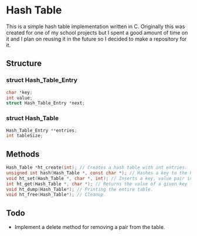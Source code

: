# Hash Table
This is a simple hash table implementation written in C. Originally this was created
for one of my school projects but I spent a good amount of time on it and I plan on 
reusing it in the future so I decided to make a repository for it.

## Structure

### **struct Hash_Table_Entry**
```c
char *key;
int value;
struct Hash_Table_Entry *next;
```

### **struct Hash_Table**
```c
Hash_Table_Entry **entries;
int tableSize;
```

## Methods
```c
Hash_Table *ht_create(int); // Creates a hash table with int entries.
unsigned int hash(Hash_Table *, const char *); // Hashes a key to the hash table.
void ht_set(Hash_Table *, char *, int); // Inserts a key, value pair into the table.
int ht_get(Hash_Table *, char *); // Returns the value of a given key from the table.
void ht_dump(Hash_Table*); // Printing the entire table.
void ht_free(Hash_Table*); // Cleanup.
```

## Todo
* Implement a delete method for removing a pair from the table.